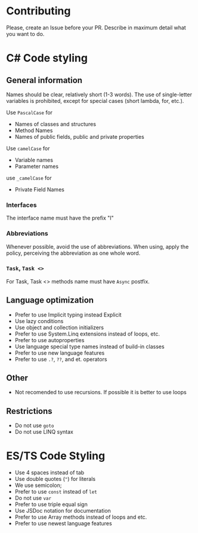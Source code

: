 # Contributing

Please, create an Issue before your PR. Describe in maximum detail what you want to do.

# C# Code styling

## General information

Names should be clear, relatively short (1-3 words). The use of single-letter variables is prohibited, except for special cases (short lambda, for, etc.).

Use `PascalCase` for

* Names of classes and structures
* Method Names
* Names of public fields, public and private properties

Use `camelCase` for

* Variable names
* Parameter names

use `_camelCase` for

* Private Field Names

### Interfaces

The interface name must have the prefix "I"


### Abbreviations

Whenever possible, avoid the use of abbreviations. When using, apply the policy, perceiving the abbreviation as one whole word.

### `Task`, `Task <>`

For Task, Task <> methods name must have `Async` postfix.


## Language optimization

* Prefer to use Implicit typing instead Explicit
* Use lazy conditions
* Use object and collection initializers
* Prefer to use System.Linq extensions instead of loops, etc.
* Prefer to use autoproperties
* Use language special type names instead of build-in classes
* Prefer to use new language features
* Prefer to use `.?`, `??`, and et. operators

## Other

* Not recomended to use recursions. If possible it is better to use loops

## Restrictions
* Do not use `goto`
* Do not use LINQ syntax

# ES/TS Code Styling

* Use 4 spaces instead of tab
* Use double quotes (`"`) for literals
* We use semicolon;
* Prefer to use `const` instead of `let`
* Do not use `var`
* Prefer to use triple equal sign
* Use JSDoc notation for documentation
* Prefer to use Array methods instead of loops and etc.
* Prefer to use newest language features
